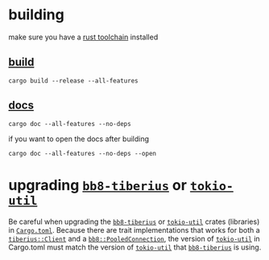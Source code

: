 # building
make sure you have a [rust toolchain](https://rustup.rs) installed

## [build](https://doc.rust-lang.org/cargo/commands/cargo-build.html)
`cargo build --release --all-features`

## [docs](https://doc.rust-lang.org/cargo/commands/cargo-doc.html)
`cargo doc --all-features --no-deps`

if you want to open the docs after building

`cargo doc --all-features --no-deps --open`

# upgrading [`bb8-tiberius`] or [`tokio-util`]

Be careful when upgrading the [`bb8-tiberius`] or [`tokio-util`] crates (libraries) in [`Cargo.toml`].
Because there are trait implementations that works for both a [`tiberius::Client`] and a [`bb8::PooledConnection`],
the version of [`tokio-util`] in Cargo.toml must match the version of [`tokio-util`] that [`bb8-tiberius`] is using.

[`bb8::PooledConnection`]: (https://docs.rs/bb8/latest/bb8/struct.PooledConnection.html)
[`bb8-tiberius`]: (https://docs.rs/bb8-tiberius/latest/bb8_tiberius/)
[`tiberius::Client`]: (https://docs.rs/tiberius/latest/tiberius/struct.Client.html)
[`tokio-util`]: (https://docs.rs/tokio-util/latest/tokio_util/)
[`Cargo.toml`]: (Cargo.toml)
